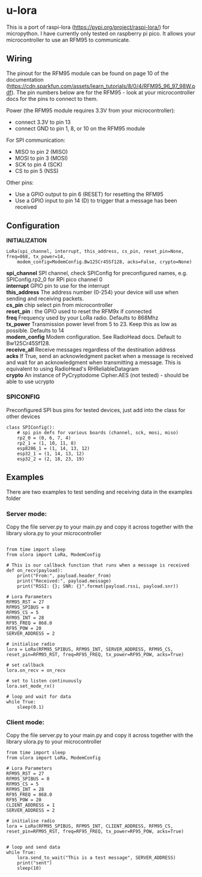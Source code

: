# u-lora

This is a port of raspi-lora (https://pypi.org/project/raspi-lora/) for micropython.  I have currently only tested on raspberry pi pico.  It allows your microcontroller to use an RFM95 to communicate.

## Wiring

The pinout for the RFM95 module can be found on page 10 of the documentation (https://cdn.sparkfun.com/assets/learn_tutorials/8/0/4/RFM95_96_97_98W.pdf).  The pin numbers below are for the RFM95 - look at your microcontroller docs for the pins to connect to them.

Power (the RFM95 module requires 3.3V from your microcontroller):  
+ connect 3.3V to pin 13  
+ connect GND to pin 1, 8, or 10 on the RFM95 module

For SPI communication:  
+ MISO to pin 2 (MISO)  
+ MOSI to pin 3 (MOSI)  
+ SCK to pin 4 (SCK)  
+ CS to pin 5 (NSS)  
    
Other pins:  
+ Use a GPIO output to pin 6 (RESET) for resetting the RFM95  
+ Use a GPIO input to pin 14 (D) to trigger that a message has been received  

## Configuration
**INITIALIZATION**
```
LoRa(spi_channel, interrupt, this_address, cs_pin, reset_pin=None, freq=868, tx_power=14,
    modem_config=ModemConfig.Bw125Cr45Sf128, acks=False, crypto=None)
```

**spi_channel** SPI channel, check SPIConfig for preconfigured names, e.g. SPIConfig.rp2_0 for RPi pico channel 0   
**interrupt** GPIO pin to use for the interrupt  
**this_address** The address number (0-254) your device will use when sending and receiving packets.  
**cs_pin** chip select pin from microcontroller  
**reset_pin** : the GPIO used to reset the RFM9x if connected  
**freq** Frequency used by your LoRa radio. Defaults to 868Mhz  
**tx_power** Transmission power level from 5 to 23. Keep this as low as possible. Defaults to 14  
**modem_config** Modem configuration. See RadioHead docs. Default to Bw125Cr45Sf128.  
**receive_all** Receive messages regardless of the destination address  
**acks** If True, send an acknowledgment packet when a message is received and wait for an acknowledgment when transmitting a message. This is equivalent to using RadioHead's RHReliableDatagram  
**crypto** An instance of PyCryptodome Cipher.AES (not tested) - should be able to use ucrypto  

### SPICONFIG
Preconfigured SPI bus pins for tested devices, just add into the class for other devices
```
class SPIConfig():
    # spi pin defs for various boards (channel, sck, mosi, miso)
    rp2_0 = (0, 6, 7, 4)
    rp2_1 = (1, 10, 11, 8)
    esp8286_1 = (1, 14, 13, 12)
    esp32_1 = (1, 14, 13, 12)
    esp32_2 = (2, 18, 23, 19)
```

## Examples
There are two examples to test sending and receiving data in the examples folder

### Server mode:

Copy the file server.py to your main.py and copy it across together with the library ulora.py to your microcontroller

```
  
from time import sleep
from ulora import LoRa, ModemConfig

# This is our callback function that runs when a message is received
def on_recv(payload):
    print("From:", payload.header_from)
    print("Received:", payload.message)
    print("RSSI: {}; SNR: {}".format(payload.rssi, payload.snr))

# Lora Parameters
RFM95_RST = 27
RFM95_SPIBUS = 0
RFM95_CS = 5
RFM95_INT = 28
RF95_FREQ = 868.0
RF95_POW = 20
SERVER_ADDRESS = 2

# initialise radio
lora = LoRa(RFM95_SPIBUS, RFM95_INT, SERVER_ADDRESS, RFM95_CS, reset_pin=RFM95_RST, freq=RF95_FREQ, tx_power=RF95_POW, acks=True)

# set callback
lora.on_recv = on_recv

# set to listen continuously
lora.set_mode_rx()

# loop and wait for data
while True:
    sleep(0.1)
```

### Client mode:
Copy the file server.py to your main.py and copy it across together with the library ulora.py to your microcontroller

```
from time import sleep
from ulora import LoRa, ModemConfig

# Lora Parameters
RFM95_RST = 27
RFM95_SPIBUS = 0
RFM95_CS = 5
RFM95_INT = 28
RF95_FREQ = 868.0
RF95_POW = 20
CLIENT_ADDRESS = 1
SERVER_ADDRESS = 2

# initialise radio
lora = LoRa(RFM95_SPIBUS, RFM95_INT, CLIENT_ADDRESS, RFM95_CS, reset_pin=RFM95_RST, freq=RF95_FREQ, tx_power=RF95_POW, acks=True)


# loop and send data
while True:
    lora.send_to_wait("This is a test message", SERVER_ADDRESS)
    print("sent")
    sleep(10)
```
